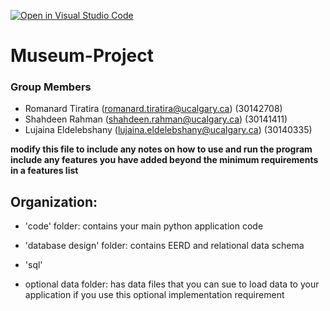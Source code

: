[![Open in Visual Studio Code](https://classroom.github.com/assets/open-in-vscode-c66648af7eb3fe8bc4f294546bfd86ef473780cde1dea487d3c4ff354943c9ae.svg)](https://classroom.github.com/online_ide?assignment_repo_id=9500106&assignment_repo_type=AssignmentRepo)
# Museum-Project

### Group Members
 - Romanard Tiratira (romanard.tiratira@ucalgary.ca) (30142708)
 - Shahdeen Rahman (shahdeen.rahman@ucalgary.ca) (30141411)
 - Lujaina Eldelebshany (lujaina.eldelebshany@ucalgary.ca) (30140335)

<b>modify this file to include any notes on how to use and run the program</b>
<b>include any features you have added beyond the minimum requirements in a features list </b>

## Organization:
- 'code' folder: contains your main python application code
- 'database design' folder: contains EERD and relational data schema
- 'sql'

- optional data folder: has data files that you can sue to load data to your application if you use this optional implementation requirement
